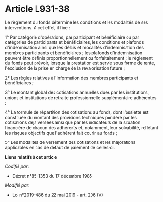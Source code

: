 # Article L931-38

Le règlement du fonds détermine les conditions et les modalités de ses interventions. A cet effet, il fixe :

1° Par catégorie d'opérations, par participant et bénéficiaire ou par catégories de participants et bénéficiaires, les
conditions et plafonds d'indemnisation ainsi que les délais et modalités d'indemnisation des membres participants et
bénéficiaires ; les plafonds d'indemnisation peuvent être définis proportionnellement ou forfaitairement ; le règlement du
fonds peut prévoir, lorsque la prestation est servie sous forme de rente, l'exclusion de la prise en charge de la
revalorisation future ;

2° Les règles relatives à l'information des membres participants et bénéficiaires ;

3° Le montant global des cotisations annuelles dues par les institutions, unions et institutions de retraite professionnelle
supplémentaire adhérentes ;

4° La formule de répartition des cotisations au fonds, dont l'assiette est constituée du montant des provisions techniques
pondéré par les cotisations déjà versées ainsi que par les indicateurs de la situation financière de chacun des adhérents et,
notamment, leur solvabilité, reflétant les risques objectifs que l'adhérent fait courir au fonds ;

5° Les modalités de versement des cotisations et les majorations applicables en cas de défaut de paiement de celles-ci.

**Liens relatifs à cet article**

_Codifié par_:

  - Décret n°85-1353 du 17 décembre 1985

_Modifié par_:

  - Loi n°2019-486 du 22 mai 2019 - art. 206 (V)
